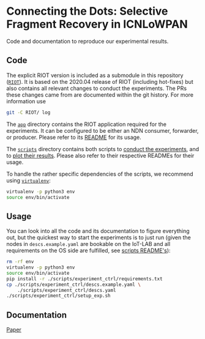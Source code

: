 Connecting the Dots: Selective Fragment Recovery in ICNLoWPAN
=============================================================
Code and documentation to reproduce our experimental results.

Code
----
The explicit RIOT version is included as a submodule in this repository
([`RIOT`](./RIOT)).  It is based on the 2020.04 release of RIOT (including
hot-fixes) but also contains all relevant changes to conduct the experiments.
The PRs these changes came from are documented within the git history. For more
information use

```sh
git -C RIOT/ log
```

The [`app`](./app) directory contains the RIOT application required for the
experiments. It can be configured to be either an NDN consumer, forwarder, or
producer. Please refer to its [README](./app/README.md) for its usage.

The [`scripts`](./scripts) directory contains both scripts to [conduct the
experiments](./scripts/experiment_ctrl), and to [plot their
results](./scripts/plots). Please also refer to their respective READMEs for
their usage.

To handle the rather specific dependencies of the scripts, we recommend using
[`virtualenv`](https://virtualenv.pypa.io):

```sh
virtualenv -p python3 env
source env/bin/activate
```

Usage
-----
You can look into all the code and its documentation to figure everything out,
but the quickest way to start the experiments is to just run (given the nodes in
`descs.example.yaml` are bookable on the IoT-LAB and all requirements on the OS
side are fulfilled, see [scripts
README's](./scripts/experiment_ctrl/README.md)):

```sh
rm -rf env
virtualenv -p python3 env
source env/bin/activate
pip install -r ./scripts/experiment_ctrl/requirements.txt
cp ./scripts/experiment_ctrl/descs.example.yaml \
    ./scripts/experiment_ctrl/descs.yaml
./scripts/experiment_ctrl/setup_exp.sh
```

Documentation
-------------
[Paper](https://doi.org/10.1145/3405656.3418719)
